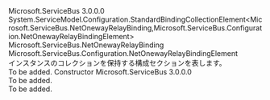 <Type Name="NetOnewayRelayBindingCollectionElement" FullName="Microsoft.ServiceBus.Configuration.NetOnewayRelayBindingCollectionElement">
  <TypeSignature Language="C#" Value="public class NetOnewayRelayBindingCollectionElement : System.ServiceModel.Configuration.StandardBindingCollectionElement&lt;Microsoft.ServiceBus.NetOnewayRelayBinding,Microsoft.ServiceBus.Configuration.NetOnewayRelayBindingElement&gt;" />
  <TypeSignature Language="ILAsm" Value=".class public auto ansi beforefieldinit NetOnewayRelayBindingCollectionElement extends System.ServiceModel.Configuration.StandardBindingCollectionElement`2&lt;class Microsoft.ServiceBus.NetOnewayRelayBinding, class Microsoft.ServiceBus.Configuration.NetOnewayRelayBindingElement&gt;" />
  <TypeSignature Language="DocId" Value="T:Microsoft.ServiceBus.Configuration.NetOnewayRelayBindingCollectionElement" />
  <TypeSignature Language="VB.NET" Value="Public Class NetOnewayRelayBindingCollectionElement&#xA;Inherits StandardBindingCollectionElement(Of NetOnewayRelayBinding, NetOnewayRelayBindingElement)" />
  <TypeSignature Language="F#" Value="type NetOnewayRelayBindingCollectionElement = class&#xA;    inherit StandardBindingCollectionElement&lt;NetOnewayRelayBinding, NetOnewayRelayBindingElement&gt;" />
  <AssemblyInfo>
    <AssemblyName>Microsoft.ServiceBus</AssemblyName>
    <AssemblyVersion>3.0.0.0</AssemblyVersion>
  </AssemblyInfo>
  <Base>
    <BaseTypeName>System.ServiceModel.Configuration.StandardBindingCollectionElement&lt;Microsoft.ServiceBus.NetOnewayRelayBinding,Microsoft.ServiceBus.Configuration.NetOnewayRelayBindingElement&gt;</BaseTypeName>
    <BaseTypeArguments>
      <BaseTypeArgument TypeParamName="!0">Microsoft.ServiceBus.NetOnewayRelayBinding</BaseTypeArgument>
      <BaseTypeArgument TypeParamName="!1">Microsoft.ServiceBus.Configuration.NetOnewayRelayBindingElement</BaseTypeArgument>
    </BaseTypeArguments>
  </Base>
  <Interfaces />
  <Docs>
    <summary><see cref="T:Microsoft.ServiceBus.Configuration.NetOnewayRelayBindingElement" /> インスタンスのコレクションを保持する構成セクションを表します。</summary>
    <remarks>To be added.</remarks>
  </Docs>
  <Members>
    <Member MemberName=".ctor">
      <MemberSignature Language="C#" Value="public NetOnewayRelayBindingCollectionElement ();" />
      <MemberSignature Language="ILAsm" Value=".method public hidebysig specialname rtspecialname instance void .ctor() cil managed" />
      <MemberSignature Language="DocId" Value="M:Microsoft.ServiceBus.Configuration.NetOnewayRelayBindingCollectionElement.#ctor" />
      <MemberSignature Language="VB.NET" Value="Public Sub New ()" />
      <MemberType>Constructor</MemberType>
      <AssemblyInfo>
        <AssemblyName>Microsoft.ServiceBus</AssemblyName>
        <AssemblyVersion>3.0.0.0</AssemblyVersion>
      </AssemblyInfo>
      <Parameters />
      <Docs>
        <summary>To be added.</summary>
        <remarks>To be added.</remarks>
      </Docs>
    </Member>
  </Members>
</Type>